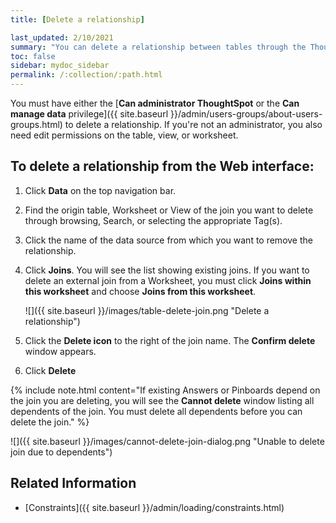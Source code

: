 ```yaml
---
title: [Delete a relationship]

last_updated: 2/10/2021
summary: "You can delete a relationship between tables through the ThoughtSpot application."
toc: false
sidebar: mydoc_sidebar
permalink: /:collection/:path.html
---
```

You must have either the [**Can administrator ThoughtSpot** or the **Can manage data** privilege]({{ site.baseurl }}/admin/users-groups/about-users-groups.html) to delete a relationship. If you're not an administrator, you also need edit permissions on the table, view, or worksheet.

## To delete a relationship from the Web interface:

1. Click **Data** on the top navigation bar.

2. Find the origin table, Worksheet or View of the join you want to delete through browsing, Search, or selecting the appropriate Tag(s).

3. Click the name of the data source from which you want to remove the relationship.

4. Click **Joins**. You will see the list showing existing joins. If you want to delete an external join from a Worksheet, you must click **Joins within this worksheet** and choose **Joins from this worksheet**.

     ![]({{ site.baseurl }}/images/table-delete-join.png "Delete a relationship")

5. Click the **Delete icon** to the right of the join name. The **Confirm delete** window appears.

6. Click **Delete**

{% include note.html content="If existing Answers or Pinboards depend on the join you are deleting, you will see the **Cannot delete** window listing all dependents of the join. You must delete all dependents before you can delete the join." %}

![]({{ site.baseurl }}/images/cannot-delete-join-dialog.png "Unable to delete join due to dependents")

## Related Information

-   [Constraints]({{ site.baseurl }}/admin/loading/constraints.html)
